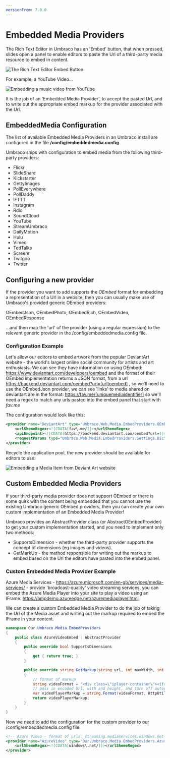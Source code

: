 ```yaml
---
versionFrom: 7.0.0
---
```


# Embedded Media Providers

The Rich Text Editor in Umbraco has an 'Embed' button, that when pressed, slides open a panel to enable editors to paste the Url of a third-party media resource to embed in content.

![The Rich Text Editor Embed Button](images/Embed-Button.png)

For example, a YouTube Video...

![Embedding a music video from YouTube](images/Embed-YouTube.png)

It is the job of an 'Embedded Media Provider', to accept the pasted Url, and to write out the appropriate embed markup for the provider associated with the Url.

## EmbeddedMedia Configuration

The list of available Embedded Media Providers in an Umbraco install are configured in the file **/config/embeddedmedia.config**

Umbraco ships with configuration to embed media from the following third-party providers:

* Flickr
* SlideShare
* Kickstarter
* GettyImages
* PollEverywhere
* PollDaddy
* IFTTT
* Instagram
* Rdio
* SoundCloud
* YouTube
* StreamUmbraco
* DailyMotion
* Hulu
* Vimeo
* TedTalks
* Screenr
* Twitgoo
* Twitter

## Configuring a new provider

If the provider you want to add supports the *OEmbed* format for embedding a representation of a Url in a website, then you can usually make use of Umbraco's provided generic OEmbed providers:

OEmbedJson, OEmbedPhoto, OEmbedRich, OEmbedVideo, OEmbedResponse

...and then map the 'url' of the provider (using a regular expression) to the relevant generic provider in the /config/embeddedmedia.config file.

### Configuration Example

Let's allow our editors to embed artwork from the popular DeviantArt website - the world's largest online social community for artists and art enthusiasts. We can see they have information on using OEmbed: https://www.deviantart.com/developers/oembed
and the format of their OEmbed implementation returns a JSON format, from a url https://backend.deviantart.com/oembed?url=[urltoembed] , so we'll need to use the OEmbedJson provider, we can see 'links' to media shared on deviantart are in the format: https://fav.me/[uniquemediaidentifier] so we'll need a regex to match any urls pasted into the embed panel that start with *fav.me*

The configuration would look like this:

```xml
<provider name="DeviantArt" type="Umbraco.Web.Media.EmbedProviders.OEmbedJson, umbraco">
    <urlShemeRegex><![CDATA[fav\.me/]]></urlShemeRegex>
    <apiEndpoint><![CDATA[https://backend.deviantart.com/oembed?url=]]></apiEndpoint>
    <requestParams type="Umbraco.Web.Media.EmbedProviders.Settings.Dictionary, umbraco"></requestParams>
</provider>
```

Recycle the application pool, the new provider should be available for editors to use:

![Embedding a Media Item from Deviant Art website](images/deviantart-embedded-media.png)

## Custom Embedded Media Providers

If your third-party media provider does not support OEmbed or there is some quirk with the content being embedded that you cannot use the existing Umbraco generic OEmbed providers, then you can create your own custom implementation of an Embedded Media Provider!

Umbraco provides an AbstractProvider class (or AbstractOEmbedProvider) to get your custom implementation started, and you need to implement only two methods:

* SupportsDimension - whether the third-party provider supports the concept of dimensions (eg images and videos).
* GetMarkUp - the method responsible for writing out the markup to embed based on the Url the editors have pasted into the embed panel.

### Custom Embedded Media Provider Example

Azure Media Services - https://azure.microsoft.com/en-gb/services/media-services/ - provide 'broadcast-quality' video streaming services, you can embed the Azure Media Player into your site to play a video using an IFrame: 
https://ampdemo.azureedge.net/azuremediaplayer.html

We can create a custom Embedded Media Provider to do the job of taking the Url of the Media asset and writing out the markup required to embed the IFrame in your content.

```csharp
namespace Our.Umbraco.Media.EmbedProviders
{
    public class AzureVideoEmbed : AbstractProvider
    {
        public override bool SupportsDimensions
        {
            get { return true; }
        }

        public override string GetMarkup(string url, int maxWidth, int maxHeight)
        {
            // format of markup
            string videoFormat = "<div class=\"iplayer-container\"><iframe src=\"//aka.ms/ampembed?url={0}\" name=\"azuremediaplayer\" scrolling=\"no\" frameborder=\"no\" align=\"center\" autoplay=\"false\" width=\"{1}\" height=\"{2}\" allowfullscreen></iframe></div>";
            // pass in encoded Url, with and height, and turn off autoplay...                
            var videoPlayerMarkup = string.Format(videoFormat, HttpUtility.UrlEncode(url) + "&amp;autoplay=false", maxWidth, maxHeight);
            return videoPlayerMarkup;
        }
    }
}
```

Now we need to add the configuration for the custom provider to our /config/embeddedmedia.config file:

```xml
<!-- Azure Video - format of urls: streaming.mediaservices.windows.net-->
<provider name="AzureVideo" type="Our.Umbraco.Media.EmbedProviders.AzureVideoEmbed, Our.Umbraco.Media">
    <urlShemeRegex><![CDATA[windows\.net/]]></urlShemeRegex>
</provider>
```